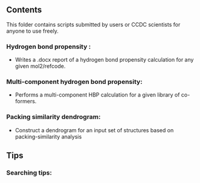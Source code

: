 ## Contents

This folder contains scripts submitted by users or CCDC scientists for anyone to use freely. 

### Hydrogen bond propensity : 
- Writes a .docx report of a hydrogen bond propensity calculation for any given mol2/refcode.

### Multi-component hydrogen bond propensity: 
- Performs a multi-component HBP calculation for a given library of co-formers. 

### Packing similarity dendrogram:
-  Construct a dendrogram for an input set of structures based on packing-similarity
analysis


## Tips 
### Searching tips: 
